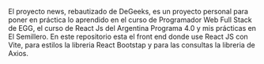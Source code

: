 El proyecto news, rebautizado de DeGeeks, es un proyecto personal para poner en práctica lo aprendido en el curso de Programador Web Full Stack de EGG, el curso de React Js del Argentina Programa 4.0 y mis prácticas en El Semillero. 
En este repositorio esta el front end donde use React JS con Vite, para estilos la libreria React Bootstap y para las consultas la libreria de Axios.
